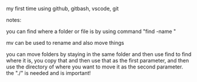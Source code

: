 my first time using github, gitbash, vscode, git



notes: 

you can find where a folder or file is by using command "find -name <item you want to find>"

mv can be used to rename and also move things 

you can move folders by staying in the same folder and then use find to find where it is, you copy that and then use that as the first parameter, and then use the directory of where you want to move it as the second parameter. the "./" is needed and is important!